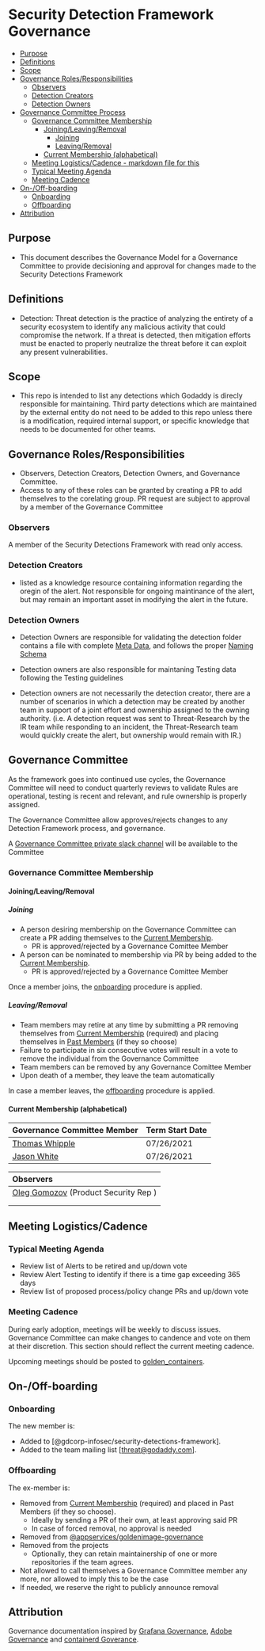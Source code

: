 # Security Detection Framework Governance

* [Purpose](#purpose)
* [Definitions](#definitions)
* [Scope](#scope)
* [Governance Roles/Responsibilities](#governance-rolesresponsibilities)
  * [Observers](#observers)
  * [Detection Creators](#detection-creators)
  * [Detection Owners](#detection-owners)
* [Governance Committee Process](#governance-committee)
  * [Governance Committee Membership](#governance-committee-membership)
    * [Joining/Leaving/Removal](#joiningleavingremoval)
      * [Joining](#joining)
      * [Leaving/Removal](#leavingremoval)
    * [Current Membership (alphabetical)](#current-membership-alphabetical)
  * [Meeting Logistics/Cadence \- markdown file for this](#meeting-logisticscadence---markdown-file-for-this)
  * [Typical Meeting Agenda](#typical-meeting-agenda)
  * [Meeting Cadence](#meeting-cadence)
* [On\-/Off\-boarding](#on-off-boarding)
  * [Onboarding](#onboarding)
  * [Offboarding](#offboarding)
* [Attribution](#attribution)

## Purpose

* This document describes the Governance Model for a Governance Committee to provide decisioning and approval for changes
made to the Security Detections Framework

## Definitions

* Detection: Threat detection is the practice of analyzing the entirety of a security ecosystem to identify any malicious activity that could compromise the network. If a threat is detected, then mitigation efforts must be enacted to properly neutralize the threat before it can exploit any present vulnerabilities.

## Scope

* This repo is intended to list any detections which Godaddy is direcly responsible for maintaining. Third party detections which are maintained by the external entity do not need to be added to this repo unless there is a modification, required internal support, or specific knowledge that needs to be documented for other teams. 


## Governance Roles/Responsibilities

* Observers, Detection Creators, Detection Owners, and Governance Committee. 
* Access to any of these roles can be granted by creating a PR to add themselves to the corelating group. PR request are subject to approval by a member of the Governance Committee

### Observers

A member of the Security Detections Framework with read only access. 

### Detection Creators
* listed as a knowledge resource containing information regarding the oregin of the alert. Not responsible for ongoing maintinance of the alert, but may remain an important asset in modifying the alert in the future. 

### Detection Owners

* Detection Owners are responsible for validating the detection folder contains a file with complete [Meta Data](https://github.com/gdcorp-infosec/security-detections-framework/tree/main/alerts/detections#metadata), and follows the proper [Naming Schema](https://github.com/gdcorp-infosec/security-detections-framework/tree/main/alerts/detections#naming)

* Detection owners are also responsible for maintaning Testing data following the Testing guidelines

* Detection owners are not necessarily the detection creator, there are a number of scenarios in which a detection may be created by another team in support of a joint effort and ownership assigned to the owning authority.  (i.e. A detection request was sent to Threat-Research by the IR team while responding to an incident, the Threat-Research team would quickly create the alert, but ownership would remain with IR.)


## Governance Committee

As the framework goes into continued use cycles, the Governance Committee will need to conduct quarterly reviews to validate Rules are operational, testing is recent and relevant, and rule ownership is properly assigned. 

The Governance Committee allow approves/rejects changes to any Detection Framework process, and governance.

A [Governance Committee private slack channel] will be available to the Committee

### Governance Committee Membership

#### Joining/Leaving/Removal

##### Joining

* A person desiring membership on the Governance Committee can create a PR adding themselves to the
  [Current Membership](#current-membership-alphabetical).
  * PR is approved/rejected by a Governance Comittee Member
* A person can be nominated to membership via PR by being added to
  the [Current Membership](#current-membership-alphabetical).
  * PR is approved/rejected by a Governance Comittee Member

Once a member joins, the [onboarding](#onboarding) procedure is applied.

##### Leaving/Removal

* Team members may retire at any time by submitting a PR removing themselves
  from [Current Membership](#current-membership-alphabetical) (required) and placing themselves
  in [Past Members](#past-members) (if they so choose)
* Failure to participate in six consecutive votes will result in a vote to remove the individual from the Governance
  Committee
* Team members can be removed by any Governance Comittee Member
* Upon death of a member, they leave the team automatically

In case a member leaves, the [offboarding](#offboarding) procedure is applied.

#### Current Membership (alphabetical)

| Governance Committee Member | Term Start Date |
| :-------------------------- | :-------------- |
| [Thomas Whipple](https://github.secureserver.net/twhipple1-godaddy)    | 07/26/2021      |  
| [Jason White](https://github.secureserver.net/jwhite-godaddy)          | 07/26/2021      | 



| Observers                   |
| :-------------------------- |
| [Oleg Gomozov](https://github.secureserver.net/ogomozov) (Product Security Rep )|
| |
| |


## Meeting Logistics/Cadence


### Typical Meeting Agenda

* Review list of Alerts to be retired and up/down vote
* Review Alert Testing to identify if there is a time gap exceeding 365 days
* Review list of proposed process/policy change PRs and up/down vote

### Meeting Cadence

During early adoption, meetings will be weekly to discuss issues. Governance Committee can make changes to candence and
vote on them at their discretion. This section should reflect the current meeting cadence.

Upcoming meetings should be posted to [golden_containers].


## On-/Off-boarding

### Onboarding

The new member is:

* Added to [@gdcorp-infosec/security-detections-framework].
* Added to the team mailing list [threat@godaddy.com].


### Offboarding

The ex-member is:

* Removed from [Current Membership](#current-membership-alphabetical) (required) and placed
  in Past Members (if they so choose).
  * Ideally by sending a PR of their own, at least approving said PR
  * In case of forced removal, no approval is needed
* Removed from [@appservices/goldenimage-governance]
* Removed from the projects
  * Optionally, they can retain maintainership of one or more repositories if the team agrees.
* Not allowed to call themselves a Governance Committee member any more, nor allowed to imply this to be the case
* If needed, we reserve the right to publicly announce removal


## Attribution

Governance documentation inspired by [Grafana Governance](https://grafana.com/docs/loki/latest/community/governance/),
[Adobe Governance](https://github.com/adobe/open-development-template/blob/master/Governance.md)
and [containerd Goverance](https://github.com/containerd/project/blob/master/GOVERNANCE.md).

[Tier 1]: golden_container_contribution#image-tiers
[Cloud-Automation]: https://github.secureserver.net/orgs/appservices/teams/cloud-automation
[@appservices/goldenimage-governance]: https://github.secureserver.net/orgs/appservices/teams/goldenimage-governance
[golden_containers]: https://godaddy.slack.com/archives/CLE1RE39C
[Image Tiers]: ./golden_container_contribution.md#image-tiers
[Governance Committee private slack channel]: https://godaddy.slack.com/archives/G01PJG2FW11
[EOL'd by upstream on 01 May 2021]: https://endoflife.date/alpine
[EOL'd by upstream on 01 June 2021]: https://github.com/nodejs/Release
